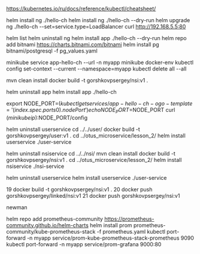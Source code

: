 https://kubernetes.io/ru/docs/reference/kubectl/cheatsheet/

helm install ng ./hello-ch
helm install ng ./hello-ch --dry-run
helm upgrade ng ./hello-ch --set=service.type=LoadBalancer
curl http://192.168.5.5:80


helm list
helm uninstall ng
helm install app ./hello-ch --dry-run
helm repo add bitnami https://charts.bitnami.com/bitnami
helm install pg bitnami/postgresql -f pg_values.yaml


minikube service app-hello-ch --url -n myapp
minikube docker-env
kubectl config set-context --current --namespace=myapp
kubectl delete all --all



mvn clean install
docker build -t gorshkovpsergey/nsi:v1 .

helm uninstall app
helm install app ./hello-ch





export NODE_PORT=$(kubectl get services/app-hello-ch -o go-template='{{(index .spec.ports 0).nodePort}}')
echo NODE_PORT=$NODE_PORT
curl $(minikube ip):$NODE_PORT/config



helm uninstall userservice
cd ../../user/
docker build -t gorshkovpsergey/user:v1 .
cd ../otus_microservice/lesson_2/
helm install userservice ./user-service


helm uninstall nsiservice
cd ../../nsi/
mvn clean install
docker build -t gorshkovpsergey/nsi:v1 .
cd ../otus_microservice/lesson_2/
helm install nsiservice ./nsi-service



helm uninstall userservice
helm install userservice ./user-service


   19  docker build -t gorshkovpsergey/nsi:v1 .
   20  docker push gorshkovpsergey/linked/nsi:v1
   21  docker push gorshkovpsergey/nsi:v1

newman


helm repo add prometheus-community https://prometheus-community.github.io/helm-charts
helm install prom prometheus-community/kube-prometheus-stack -f prometheus.yaml
kubectl port-forward -n myapp service/prom-kube-prometheus-stack-prometheus 9090
kubectl port-forward -n myapp service/prom-grafana 9000:80

